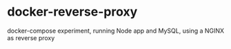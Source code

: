 # docker-reverse-proxy
docker-compose experiment, running Node app and MySQL, using a NGINX as reverse proxy

